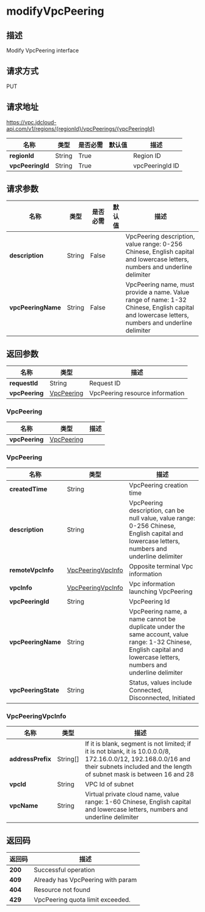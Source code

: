 # modifyVpcPeering


## 描述
Modify VpcPeering interface

## 请求方式
PUT

## 请求地址
https://vpc.jdcloud-api.com/v1/regions/{regionId}/vpcPeerings/{vpcPeeringId}

|名称|类型|是否必需|默认值|描述|
|---|---|---|---|---|
|**regionId**|String|True||Region ID|
|**vpcPeeringId**|String|True||vpcPeeringId ID|

## 请求参数
|名称|类型|是否必需|默认值|描述|
|---|---|---|---|---|
|**description**|String|False||VpcPeering description, value range: 0-256 Chinese, English capital and lowercase letters, numbers and underline delimiter|
|**vpcPeeringName**|String|False||VpcPeering name, must provide a name. Value range of name: 1-32 Chinese, English capital and lowercase letters, numbers and underline delimiter|


## 返回参数
|名称|类型|描述|
|---|---|---|
|**requestId**|String|Request ID|
|**vpcPeering**|[VpcPeering](##VpcPeering)|VpcPeering resource information|


### <a name="VpcPeering">VpcPeering</a>
|名称|类型|描述|
|---|---|---|
|**vpcPeering**|[VpcPeering](##VpcPeering)||
### <a name="VpcPeering">VpcPeering</a>
|名称|类型|描述|
|---|---|---|
|**createdTime**|String|VpcPeering creation time|
|**description**|String|VpcPeering description, can be null value, value range: 0-256 Chinese, English capital and lowercase letters, numbers and underline delimiter|
|**remoteVpcInfo**|[VpcPeeringVpcInfo](##VpcPeeringVpcInfo)|Opposite terminal Vpc information|
|**vpcInfo**|[VpcPeeringVpcInfo](##VpcPeeringVpcInfo)|Vpc information launching VpcPeering|
|**vpcPeeringId**|String|VpcPeering Id|
|**vpcPeeringName**|String|VpcPeering name, a name cannot be duplicate under the same account, value range: 1-32 Chinese, English capital and lowercase letters, numbers and underline delimiter|
|**vpcPeeringState**|String|Status, values include Connected, Disconnected, Initiated|
### <a name="VpcPeeringVpcInfo">VpcPeeringVpcInfo</a>
|名称|类型|描述|
|---|---|---|
|**addressPrefix**|String[]|If it is blank, segment is not limited; if it is not blank, it is 10.0.0.0/8, 172.16.0.0/12, 192.168.0.0/16 and their subnets included and the length of subnet mask is between 16 and 28|
|**vpcId**|String|VPC Id of subnet|
|**vpcName**|String|Virtual private cloud name, value range: 1-60 Chinese, English capital and lowercase letters, numbers and underline delimiter|

## 返回码
|返回码|描述|
|---|---|
|**200**|Successful operation|
|**409**|Already has VpcPeering with param|
|**404**|Resource not found|
|**429**|VpcPeering quota limit exceeded.|
